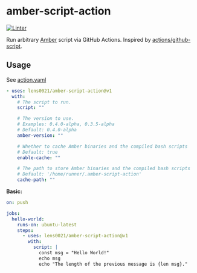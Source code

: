 # amber-script-action

[![Linter](https://github.com/lens0021/amber-script-action/actions/workflows/linter.yaml/badge.svg)](https://github.com/lens0021/amber-script-action/actions/workflows/linter.yaml)

Run arbitrary [Amber] script via GitHub Actions.
Inspired by [actions/github-script].

## Usage

See [action.yaml](action.yaml)

<!-- start usage -->

```yaml
- uses: lens0021/amber-script-action@v1
  with:
    # The script to run.
    script: ""

    # The version to use.
    # Examples: 0.4.0-alpha, 0.3.5-alpha
    # Default: 0.4.0-alpha
    amber-version: ""

    # Whether to cache Amber binaries and the compiled bash scripts
    # Default: true
    enable-cache: ""

    # The path to store Amber binaries and the compiled bash scripts
    # Default: '/home/runner/.amber-script-action'
    cache-path: ""
```

<!-- end usage -->

**Basic:**

```yaml
on: push

jobs:
  hello-world:
    runs-on: ubuntu-latest
    steps:
      - uses: lens0021/amber-script-action@v1
        with:
          script: |
            const msg = "Hello World!"
            echo msg
            echo "The length of the previous message is {len msg}."
```

[amber]: https://amber-lang.com/
[actions/github-script]: https://github.com/actions/github-script
